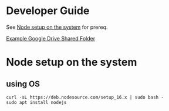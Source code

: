 # Developer Guide

See [Node setup on the system](#node-setup-on-the-system) for prereq.

[Example Google Drive Shared Folder](gdoc:0AIkOKXbzWCtSUk9PVA)

# Node setup on the system

## using OS

```
curl -sL https://deb.nodesource.com/setup_16.x | sudo bash -
sudo apt install nodejs
```
